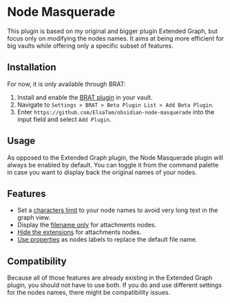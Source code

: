 # Node Masquerade

This plugin is based on my original and bigger plugin Extended Graph, but focus only on modifying the nodes names. It aims at being more efficient for big vaults while offering only a specific subset of features.

## Installation

For now, it is only available through BRAT:
1. Install and enable the [BRAT plugin](https://github.com/TfTHacker/obsidian42-brat) in your vault.
2. Navigate to `Settings > BRAT > Beta Plugin List > Add Beta Plugin`.
3. Enter `https://github.com/ElsaTam/obsidian-node-masquerade` into the input field and select `Add Plugin`.

## Usage

As opposed to the Extended Graph plugin, the Node Masquerade plugin will always be enabled by default. You can toggle it from the command palette in case you want to display back the original names of your nodes.

## Features

- Set a [characters limit](https://github.com/ElsaTam/obsidian-extended-graph/wiki/Node-names#characters-limit) to your node names to avoid very long text in the graph view.
- Display the [filename only](https://github.com/ElsaTam/obsidian-extended-graph/wiki/Node-names#filename-only) for attachments nodes.
- [Hide the extensions](https://github.com/ElsaTam/obsidian-extended-graph/wiki/Node-names#hide-extensions) for attachments nodes.
- [Use properties](https://github.com/ElsaTam/obsidian-extended-graph/wiki/Node-names#use-properties) as nodes labels to replace the default file name.

## Compatibility

Because all of those features are already existing in the Extended Graph plugin, you should not have to use both. If you do and use different settings for the nodes names, there might be compatibility issues.